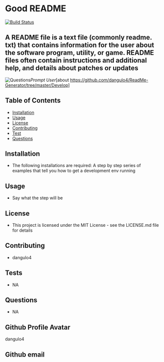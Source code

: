 # Good README
  [![Build Status](https://dev.azure.com/vscode/VSCode/_apis/build/status/VS%20Code?branchName=master)](https://dev.azure.com/vscode/VSCode/_build/latest?definitionId=12)
  ## A README file is a text file (commonly readme. txt) that contains information for the user about the software program, utility, or game. README files often contain instructions and additional help, and details about patches or updates
  ![Questions](utils/images/example.gif)*Prompt User*[about https://github.com/dangulo4/ReadMe-Generator/tree/master/Develop]
  ## Table of Contents
  - [Installation](#Installation)
  - [Usage](#Usage)
  - [License](#License)
  - [Contributing](#Contributing)
  - [Test](#Test)
  - [Questions](#Questions)
  ## Installation
  * The following installations are required: A step by step series of examples that tell you how to get a development env running
  ## Usage
  * Say what the step will be
  ## License
  * This project is licensed under the MIT License - see the LICENSE.md file for details
  ## Contributing
  * dangulo4
  ## Tests
  * NA
  ## Questions
  * NA
  ## Github Profile Avatar
  dangulo4
  ## Github email
